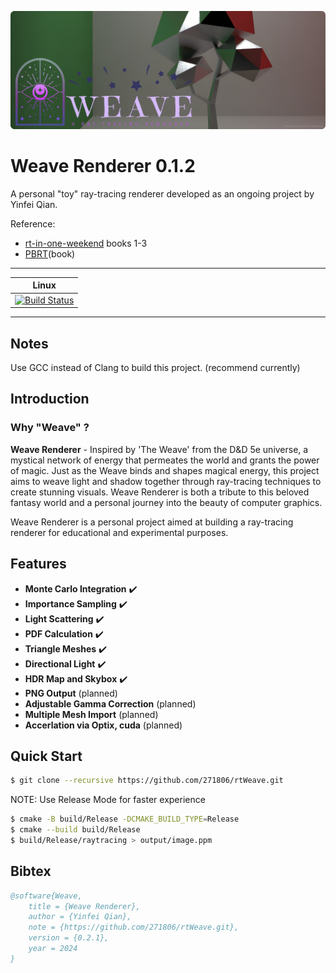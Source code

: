 ![rtWeave_v0.1.0](teaser/teaser01.png)

# Weave Renderer 0.1.2
A personal "toy" ray-tracing renderer developed as an ongoing project by Yinfei Qian.


Reference:
- [rt-in-one-weekend](https://raytracing.github.io/) books 1-3
- [PBRT](https://www.pbrt.org/)(book)

---
| Linux             | 
|       :---:       |
|[![Build Status][1]][2]|

[1]: https://github.com/271806/rtWeave/actions/workflows/c-cpp.yml/badge.svg
[2]: https://github.com/271806/rtWeave/actions/runs/11682655845

---

## Notes
Use GCC instead of Clang to build this project. (recommend currently)


## Introduction
### Why "Weave" ?
**Weave Renderer** - Inspired by 'The Weave' from the D&D 5e universe, a mystical network of energy that permeates the world and grants the power of magic. Just as the Weave binds and shapes magical energy, this project aims to weave light and shadow together through ray-tracing techniques to create stunning visuals. Weave Renderer is both a tribute to this beloved fantasy world and a personal journey into the beauty of computer graphics.


Weave Renderer is a personal project aimed at building a ray-tracing renderer for educational and experimental purposes.


## Features
- **Monte Carlo Integration** ✔️
- **Importance Sampling** ✔️
- **Light Scattering** ✔️
- **PDF Calculation** ✔️
- **Triangle Meshes** ✔️
- **Directional Light** ✔️
- **HDR Map and Skybox** ✔️
- **PNG Output** (planned)
- **Adjustable Gamma Correction** (planned)
- **Multiple Mesh Import** (planned)
- **Accerlation via Optix, cuda** (planned)


## Quick Start

```bash
$ git clone --recursive https://github.com/271806/rtWeave.git
```


NOTE: Use Release Mode for faster experience
```bash
$ cmake -B build/Release -DCMAKE_BUILD_TYPE=Release
$ cmake --build build/Release
$ build/Release/raytracing > output/image.ppm
```


## Bibtex

```bibtex
@software{Weave,
    title = {Weave Renderer},
    author = {Yinfei Qian},
    note = {https://github.com/271806/rtWeave.git},
    version = {0.2.1},
    year = 2024
}
```